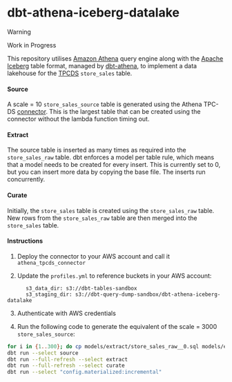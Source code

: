 # dbt-athena-iceberg-datalake

> [!WARNING]
> Work in Progress

This repository utilises [Amazon Athena](https://aws.amazon.com/athena/) query engine along with the [Apache Iceberg](https://iceberg.apache.org/) table format, managed by [dbt-athena](https://github.com/dbt-athena/dbt-athena), to implement a data lakehouse for the [TPCDS](https://www.tpc.org/tpcds/) `store_sales` table.

#### Source

A scale = 10 `store_sales_source` table is generated using the Athena TPC-DS [connector](https://docs.aws.amazon.com/athena/latest/ug/connectors-tpcds.html). This is the largest table that can be created using the connector without the lambda function timing out.

#### Extract

The source table is inserted as many times as required into the `store_sales_raw` table. dbt enforces a model per table rule, which means that a model needs to be created for every insert. This is currently set to 0, but you can insert more data by copying the base file. The inserts run concurrently.

#### Curate

Initially, the `store_sales` table is created using the `store_sales_raw` table. New rows from the `store_sales_raw` table are then merged into the `store_sales` table. 

#### Instructions

1. Deploy the connector to your AWS account and call it `athena_tpcds_connector`

2. Update the `profiles.yml` to reference buckets in your AWS account:

```
      s3_data_dir: s3://dbt-tables-sandbox
      s3_staging_dir: s3://dbt-query-dump-sandbox/dbt-athena-iceberg-datalake
```

3. Authenticate with AWS credentials

4. Run the following code to generate the equivalent of the scale = 3000 `store_sales_source`:

```bash
for i in {1..300}; do cp models/extract/store_sales_raw__0.sql models/extract/store_sales_raw__${i}.sql; done
dbt run --select source
dbt run --full-refresh --select extract
dbt run --full-refresh --select curate
dbt run --select "config.materialized:incremental"
```